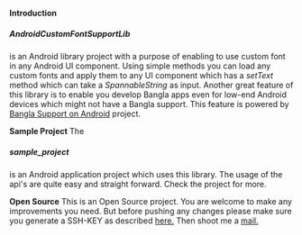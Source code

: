 <strong>Introduction</strong>
<h5>AndroidCustomFontSupportLib</h5> is an Android library project with a purpose of enabling to use custom font in any Android UI component. Using simple methods you can load any custom fonts and apply them to any UI component which has a <i>setText</i> method which can take a <i>SpannableString</i> as input.
Another great feature of this library is to enable you develop Bangla apps even for low-end Android devices which might not have a Bangla support. This feature is powered by <a href="https://github.com/androidbangladesh/BLS_SAMPLE_APP">Bangla Support on Android</a> project.

<strong>Sample Project</strong>
The <h5>sample_project</h5> is an Android application project which uses this library. The usage of the api's are quite easy and straight forward. Check the project for more.

<strong>Open Source</strong>
This is an Open Source project. You are welcome to make any improvements you need. But before pushing any changes please make sure you generate a SSH-KEY as described <a href="https://help.github.com/articles/generating-ssh-keys">here.</a> Then shoot me a 
<a href="mailto:abdulmunim.buet@gmail.com?subject=SSHKEY%20AndroidCustomFontSupportLib">mail.</a>